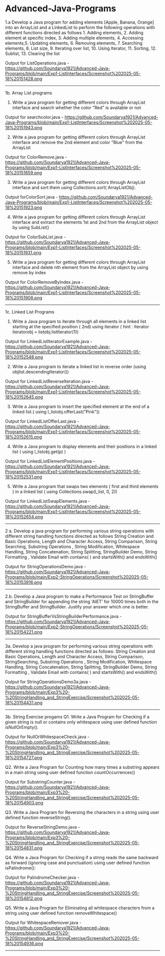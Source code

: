 # Advanced-Java-Programs
1.a Develop a Java program for adding elements [Apple, Banana, Orange] into an ArrayList and a LinkedList to perform the following operations with different functions directed as follows 1. Adding elements, 2. Adding element at specific index, 3. Adding multiple elements, 4. Accessing elements,5. Updating elements, 6. Removing elements, 7. Searching elements, 8. List size, 9. Iterating over list, 10. Using Iterator, 11. Sorting, 12. Sublist, 13. Clearing the list

Output for ListOperations.java - https://github.com/Soundarya1921/Advanced-Java-Programs/blob/main/Exp1-ListInterfaces/Screenshot%202025-05-18%20151428.png

---------------------------------------------------------------------------------------------------------------------------------------------------------------------------------------------------------------------

1b. Array List programs

1. Write a java program for getting different colors through ArrayList interface and search whether the color "Red" is available or not

Output for searchcolor.java -  https://github.com/Soundarya1921/Advanced-Java-Programs/blob/main/Exp1-ListInterfaces/Screenshot%202025-05-18%20151943.png

2. Write a java program for getting different colors through ArrayList interface and remove the 2nd element and color "Blue" from the ArrayList

Output for ColorRemove.java -  https://github.com/Soundarya1921/Advanced-Java-Programs/blob/main/Exp1-ListInterfaces/Screenshot%202025-05-18%20151859.png

3. Write a java program for getting different colors through ArrayList interface and sort them using Collections.sort( ArrayListObj).

Output forColorSort.java - https://github.com/Soundarya1921/Advanced-Java-Programs/blob/main/Exp1-ListInterfaces/Screenshot%202025-05-18%20151923.png

4. Write a java program for getting different colors through ArrayList interface and extract the elements 1st and 2nd from the ArrayList object by using SubList()

Output for ColorSubList.java - https://github.com/Soundarya1921/Advanced-Java-Programs/blob/main/Exp1-ListInterfaces/Screenshot%202025-05-18%20151931.png

5. Write a java program for getting different colors through ArrayList interface and delete nth element from the ArrayList object by using remove by index

Output for ColorRemoveByIndex.java - https://github.com/Soundarya1921/Advanced-Java-Programs/blob/main/Exp1-ListInterfaces/Screenshot%202025-05-18%20151908.png

---------------------------------------------------------------------------------------------------------------------------------------------------------------------------------------------------------------------

1c. Linked List Programs

1. Write a Java program to iterate through all elements in a linked list starting at the specified position ( 2nd) using iterator ( hint : Iterator iteratorobj = listobj.listIterator(1))

Output for LinkedListIteratorExample.java - https://github.com/Soundarya1921/Advanced-Java-Programs/blob/main/Exp1-ListInterfaces/Screenshot%202025-05-18%20152548.png

2. Write a Java program to iterate a linked list in reverse order (using objlist.descendingIterator())

Output for LinkedListReverseIteration.java - https://github.com/Soundarya1921/Advanced-Java-Programs/blob/main/Exp1-ListInterfaces/Screenshot%202025-05-18%20152645.png

3. Write a Java program to insert the specified element at the end of a linked list.( using l_listobj.offerLast("Pink"))

Output for LinkedListOfferLast.java - https://github.com/Soundarya1921/Advanced-Java-Programs/blob/main/Exp1-ListInterfaces/Screenshot%202025-05-18%20152615.png

4. Write a Java program to display elements and their positions in a linked list ( using l_listobj.get(p) )

Output for LinkedListElementPositions.java - https://github.com/Soundarya1921/Advanced-Java-Programs/blob/main/Exp1-ListInterfaces/Screenshot%202025-05-18%20152531.png

5. Write a Java program that swaps two elements ( first and third elements ) in a linked list ( using Collections.swap(l_list, 0, 2))

Output for LinkedListSwapElements.java - https://github.com/Soundarya1921/Advanced-Java-Programs/blob/main/Exp1-ListInterfaces/Screenshot%202025-05-18%20152654.png

---------------------------------------------------------------------------------------------------------------------------------------------------------------------------------------------------------------------

2 a. Develop a java program for performing various string operations with different string handling functions directed as follows String Creation and Basic Operations, Length and Character Access, String Comparison, String Searching, Substring Operations , String Modification, Whitespace Handling, String Concatenation, String Splitting, StringBuilder Demo, String Formatting , Validate Email with contains( ) and startsWith() and endsWith()

Output for StringOperationsDemo.java - https://github.com/Soundarya1921/Advanced-Java-Programs/blob/main/Exp2-StringOperations/Screenshot%202025-05-18%20153916.png

---------------------------------------------------------------------------------------------------------------------------------------------------------------------------------------------------------------------

2.b. Develop a Java program to make a Performance Test on StringBuffer and StringBuilder for appending the string ‘AIET’ for 10000 times both in the StringBuffer and StringBuilder. Justify your answer which one is better.

Output for StringBufferVsStringBuilderPerformance.java - https://github.com/Soundarya1921/Advanced-Java-Programs/blob/main/Exp2-StringOperations/Screenshot%202025-05-18%20154221.png

---------------------------------------------------------------------------------------------------------------------------------------------------------------------------------------------------------------------

3a. Develop a java program for performing various string operations with different string handling functions directed as follows: String Creation and Basic Operations, Length and Character Access, String Comparison, StringSearching, Substring Operations , String Modification, Whitespace Handling, String Concatenation, String Splitting, StringBuilder Demo, String Formatting , Validate Email with contains( ) and startsWith() and endsWith()

Output for StringOperationsDemo3a.java - https://github.com/Soundarya1921/Advanced-Java-Programs/blob/main/Exp3%20-%20StringHandling_and_StringExercise/Screenshot%202025-05-18%20154431.png

---------------------------------------------------------------------------------------------------------------------------------------------------------------------------------------------------------------------

3b. String Exercise progams 
Q1. Write a Java Program for Checking if a given string is null or contains only whitespace using user defined function isNullOrEmpty().

Output for NullOrWhitespaceCheck.java - https://github.com/Soundarya1921/Advanced-Java-Programs/blob/main/Exp3%20-%20StringHandling_and_StringExercise/Screenshot%202025-05-18%20154727.png

Q2. Write a Java Program for Counting how many times a substring appears in a main string using user defined function countOccurrences()

Output for SubstringCounter.java - https://github.com/Soundarya1921/Advanced-Java-Programs/blob/main/Exp3%20-%20StringHandling_and_StringExercise/Screenshot%202025-05-18%20154903.png

Q3. Write a Java Program for Reversing the characters in a string using user defined function reverseString().

Output for ReverseStringDemo.java - https://github.com/Soundarya1921/Advanced-Java-Programs/blob/main/Exp3%20-%20StringHandling_and_StringExercise/Screenshot%202025-05-18%20154831.png

Q4. Write a Java Program for Checking if a string reads the same backward as forward (ignoring case and punctuation) using user defined function isPalindrome():

Output for PalindromeChecker.java - https://github.com/Soundarya1921/Advanced-Java-Programs/blob/main/Exp3%20-%20StringHandling_and_StringExercise/Screenshot%202025-05-18%20154812.png

Q5. Write a Java Program for Eliminating all whitespace characters from a string using user defined function removeWhitespace()

Output for WhitespaceRemover.java - https://github.com/Soundarya1921/Advanced-Java-Programs/blob/main/Exp3%20-%20StringHandling_and_StringExercise/Screenshot%202025-05-18%20154936.png

---------------------------------------------------------------------------------------------------------------------------------------------------------------------------------------------------------------------

